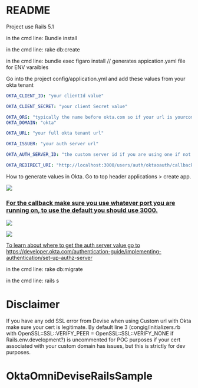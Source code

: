 # README
Project use Rails 5.1

in the cmd line: Bundle install

in the cmd line: rake db:create


in the cmd line: bundle exec figaro install // generates appication.yaml file for ENV varaibles


Go into the project config/application.yml and add these values from your okta tenant

```application.yaml values
OKTA_CLIENT_ID: "your clientId value"

OKTA_CLIENT_SECRET: "your client Secret value"

OKTA_ORG: "typically the name before okta.com so if your url is yourcompany.okta.com then simply leave yourcompany" 
OKTA_DOMAIN: "okta"

OKTA_URL: "your full okta tenant url"

OKTA_ISSUER: "your auth server url"

OKTA_AUTH_SERVER_ID: "the custom server id if you are using one if not leave blank"

OKTA_REDIRECT_URI: "http://localhost:3000/users/auth/oktaoauth/callback"
```

How to generate values in Okta.  Go to top header applications > create app.

<a href="https://drive.google.com/uc?export=view&id=1f3Zb_aPA3IBbMtACDl71ZtXF6OC3pKEl"><img src="https://drive.google.com/uc?export=view&id=1f3Zb_aPA3IBbMtACDl71ZtXF6OC3pKEl"> 
  
  ### For the callback make sure you use whatever port you are running on, to use the default you should use 3000.
  
 <a href="https://drive.google.com/uc?export=view&id=1B9X6CVdUyb3pI5OShr6QaIMUYEYzSTAG"><img src="https://drive.google.com/uc?export=view&id=1B9X6CVdUyb3pI5OShr6QaIMUYEYzSTAG"> 
  
 <a href="https://drive.google.com/uc?export=view&id=1FQwV3hdADFcAOHjmGtuN6leqVfvPaVIc"><img src="https://drive.google.com/uc?export=view&id=1FQwV3hdADFcAOHjmGtuN6leqVfvPaVIc"> 
  
  To learn about where to get the auth server value go to https://developer.okta.com/authentication-guide/implementing-authentication/set-up-authz-server

in the cmd line: rake db:migrate

in the cmd line: rails s


# Disclaimer

If you have any odd SSL error from Devise when using Custom url with Okta make sure your cert is legitimate. By default line 3 (congig/initializers.rb with OpenSSL::SSL::VERIFY_PEER = OpenSSL::SSL::VERIFY_NONE if Rails.env.development?) is uncommented for POC purposes if your cert associated with your custom domain has issues, but this is strictly for dev purposes.


# OktaOmniDeviseRailsSample
